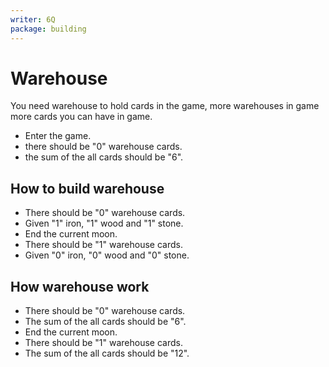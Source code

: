 ```yaml
---
writer: 6Q
package: building
---
```

# Warehouse

You need warehouse to hold cards in the game, 
more warehouses in game more cards you can have in game.

 * Enter the game.
 * there should be "0" warehouse cards.
 * the sum of the all cards should be "6".

 ## How to build warehouse

 * There should be "0" warehouse cards.
 * Given "1" iron, "1" wood and "1" stone.
 * End the current moon.
 * There should be "1" warehouse cards.
 * Given "0" iron, "0" wood and "0" stone.

 ## How warehouse work

 * There should be "0" warehouse cards.
 * The sum of the all cards should be "6".
 * End the current moon.
 * There should be "1" warehouse cards.
 * The sum of the all cards should be "12".
